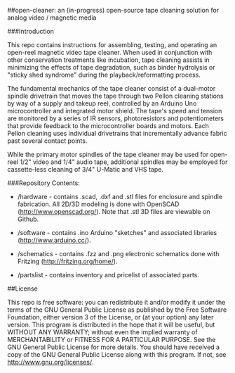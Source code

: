##open-cleaner: an (in-progress) open-source tape cleaning solution for analog video / magnetic media

###Introduction

This repo contains instructions for assembling, testing, and operating an open-reel magnetic video tape cleaner. When used in conjunction with other conservation treatments like incubation, tape cleaning assists in minimizing the effects of tape degradation, such as binder hydrolysis or "sticky shed syndrome" during the playback/reformatting process.  

The fundamental mechanics of the tape cleaner consist of a dual-motor spindle drivetrain that moves the tape through two Pellon cleaning stations by way of a supply and takeup reel, controlled by an Arduino Uno microcontroller and integrated motor shield. The tape's speed and tension are monitored by a series of IR sensors, photoresistors and potentiometers that provide feedback to the microcontroller boards and motors. Each Pellon cleaning uses individual drivetrains that incrementally advance fabric past several contact points. 

While the primary motor spindles of the tape cleaner may be used for open-reel 1/2" video and 1/4" audio tape, additional spindles may be employed for cassette-less cleaning of 3/4" U-Matic and VHS tape. 


###Repository Contents:

- /hardware - contains .scad, .dxf and .stl files for enclosure and spindle fabrication. All 2D/3D modeling is done with OpenSCAD (http://www.openscad.org/). Note that .stl 3D files are viewable on Github. 

- /software - contains .ino Arduino "sketches" and associated libraries (http://www.arduino.cc/).

- /schematics - contains .fzz and .png electronic schematics done with Fritzing (http://fritzing.org/home/).

- /partslist - contains inventory and pricelist of associated parts. 


##License

This repo is free software: you can redistribute it and/or modify it under the terms of the GNU General Public
License as published by the Free Software Foundation, either version 3 of the License, or (at your option) any later
version. This program is distributed in the hope that it will be useful, but WITHOUT ANY WARRANTY; without even the
implied warranty of MERCHANTABILITY or FITNESS FOR A PARTICULAR PURPOSE. See the GNU General Public License for more
details. You should have received a copy of the GNU General Public License along with this program. If not, see
<http://www.gnu.org/licenses/>.